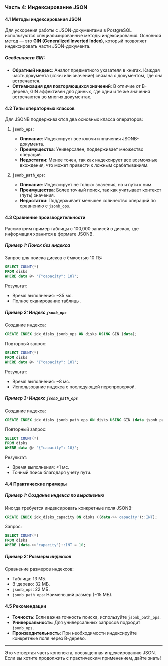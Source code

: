 ### Часть 4: Индексирование JSON

#### 4.1 Методы индексирования JSON
Для ускорения работы с JSON-документами в PostgreSQL используются специализированные методы индексирования. Основной метод — это **GIN (Generalized Inverted Index)**, который позволяет индексировать части JSON-документа.

##### Особенности GIN:
- **Обратный индекс**: Аналог предметного указателя в книгах. Каждая часть документа (ключ или значение) связана с документом, где она встречается.
- **Оптимизация для повторяющихся значений**: В отличие от B-дерева, GIN эффективен для данных, где одни и те же значения встречаются во многих документах.

#### 4.2 Типы операторных классов
Для JSONB поддерживаются два основных класса операторов:

1. **`jsonb_ops`**:
   - **Описание**: Индексирует все ключи и значения JSONB-документа.
   - **Преимущества**: Универсален, поддерживает множество операций.
   - **Недостатки**: Менее точен, так как индексирует все возможные вхождения, что может привести к ложным срабатываниям.

2. **`jsonb_path_ops`**:
   - **Описание**: Индексирует не только значения, но и пути к ним.
   - **Преимущества**: Более точный поиск, так как учитывает контекст (путь) значения.
   - **Недостатки**: Поддерживает меньшее количество операций по сравнению с `jsonb_ops`.

#### 4.3 Сравнение производительности
Рассмотрим пример таблицы с 100,000 записей о дисках, где информация хранится в формате JSONB.

##### Пример 1: Поиск без индекса
Запрос для поиска дисков с ёмкостью 10 ГБ:
```sql
SELECT COUNT(*)
FROM disks
WHERE data @> '{"capacity": 10}';
```
Результат:
- Время выполнения: ~35 мс.
- Полное сканирование таблицы.

##### Пример 2: Индекс `jsonb_ops`
Создание индекса:
```sql
CREATE INDEX idx_disks_jsonb_ops ON disks USING GIN (data);
```
Повторный запрос:
```sql
SELECT COUNT(*)
FROM disks
WHERE data @> '{"capacity": 10}';
```
Результат:
- Время выполнения: ~8 мс.
- Использование индекса с последующей перепроверкой.

##### Пример 3: Индекс `jsonb_path_ops`
Создание индекса:
```sql
CREATE INDEX idx_disks_jsonb_path_ops ON disks USING GIN (data jsonb_path_ops);
```
Повторный запрос:
```sql
SELECT COUNT(*)
FROM disks
WHERE data @> '{"capacity": 10}';
```
Результат:
- Время выполнения: <1 мс.
- Точный поиск благодаря учету пути.

#### 4.4 Практические примеры
##### Пример 1: Создание индекса по выражению
Иногда требуется индексировать конкретные поля JSONB:
```sql
CREATE INDEX idx_disks_capacity ON disks ((data->>'capacity')::INT);
```
Запрос:
```sql
SELECT COUNT(*)
FROM disks
WHERE (data->>'capacity')::INT = 10;
```

##### Пример 2: Размеры индексов
Сравнение размеров индексов:
- Таблица: 13 МБ.
- B-дерево: 32 МБ.
- `jsonb_ops`: 22 МБ.
- `jsonb_path_ops`: Наименьший размер (~15 МБ).

#### 4.5 Рекомендации
- **Точность**: Если важна точность поиска, используйте `jsonb_path_ops`.
- **Универсальность**: Для универсальных запросов подходит `jsonb_ops`.
- **Производительность**: При необходимости индексируйте конкретные поля через B-дерево.

---

Это четвертая часть конспекта, посвященная индексированию JSON. Если вы хотите продолжить с практическим применением, дайте знать!